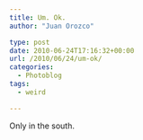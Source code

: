```yaml
---
title: Um. Ok.
author: "Juan Orozco" 

type: post
date: 2010-06-24T17:16:32+00:00
url: /2010/06/24/um-ok/
categories:
  - Photoblog
tags:
  - weird

---
```

Only in the south.

[<img src="http://juanthedesigner.files.wordpress.com/2010/06/p_1600_1200_30a3759f-dd93-44ff-bada-568adf28eff21.jpeg?w=580" alt="" class="alignnone size-full" data-recalc-dims="1" />][1]

 [1]: http://juanthedesigner.files.wordpress.com/2010/06/p_1600_1200_30a3759f-dd93-44ff-bada-568adf28eff21.jpeg?w=580